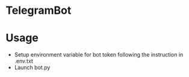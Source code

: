 # TelegramBot

# Usage

- Setup environment variable for bot token following the instruction in .env.txt
- Launch bot.py